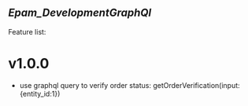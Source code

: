 ## _Epam_DevelopmentGraphQl_

Feature list:

# v1.0.0

- use graphql query to verify order status: getOrderVerification(input:{entity_id:1})
